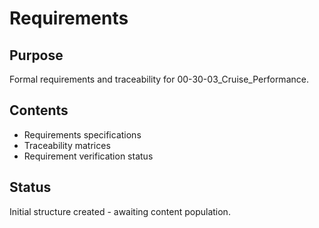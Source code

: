 # Requirements

## Purpose
Formal requirements and traceability for 00-30-03_Cruise_Performance.

## Contents
- Requirements specifications
- Traceability matrices
- Requirement verification status

## Status
Initial structure created - awaiting content population.
